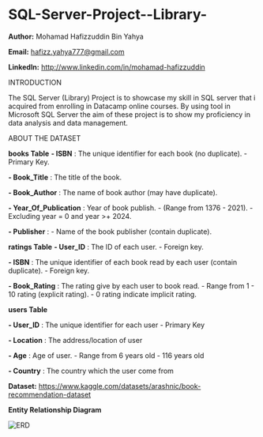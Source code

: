 # SQL-Server-Project--Library-

**Author:** Mohamad Hafizzuddin Bin Yahya

**Email:** hafizz.yahya777@gmail.com

**LinkedIn:** http://www.linkedin.com/in/mohamad-hafizzuddin

INTRODUCTION

The SQL Server (Library) Project is to showcase my skill in SQL server that i acquired from enrolling in Datacamp online courses. By using tool in Microsoft SQL Server the aim of these project is to show my proficiency in data analysis and data management.

ABOUT THE DATASET

**books Table**
**- ISBN**                    : The unique identifier for each book (no duplicate).
                                - Primary Key.
                                
**- Book_Title**              : The title of the book.

**- Book_Author**             : The name of book author (may have duplicate).

**- Year_Of_Publication**     : Year of book publish.
                                - (Range from 1376 - 2021).
                                - Excluding year = 0  and year >+ 2024.
                                
**- Publisher**               : - Name of the book publisher (contain duplicate).

**ratings Table**
**- User_ID**                 : The ID of each user.
                                - Foreign key.
                                
**- ISBN**                    : The unique identifier of each book read by each user (contain duplicate).
                                - Foreign key.
                                
**- Book_Rating**             : The rating give by each user to book read.
                                - Range from 1 - 10 rating (explicit rating).
                                - 0 rating indicate implicit rating.

**users Table**

**- User_ID**                 : The unique identifier for each user
                                - Primary Key
                                
**- Location**                : The address/location of user 

**- Age**                     : Age of user.
                              - Range from 6 years old - 116 years old
                              
**- Country**                 : The country which the user come from

**Dataset:**                    https://www.kaggle.com/datasets/arashnic/book-recommendation-dataset


**Entity Relationship Diagram**


![ERD](https://github.com/hfzzddn/SQL-Server-Project--Library-/assets/157438704/10fa60b9-58e7-4994-81d2-df67b159cb30)












